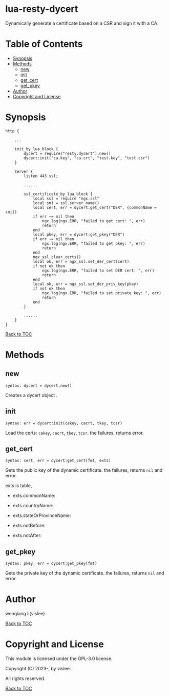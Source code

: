 # lua-resty-dycert
Dynamically generate a certificate based on a CSR and sign it with a CA.

Table of Contents
=================

* [Synopsis](#synopsis)
* [Methods](#methods)
    * [new](#new)
    * [init](#init)
    * [get_cert](#get_cert)
    * [get_pkey](#get_pkey)
* [Author](#author)
* [Copyright and License](#copyright-and-license)


Synopsis
========

```nginx
http {

    ...

    init_by_lua_block {
        dycert = require("resty.dycert").new()
        dycert:init("ca.key", "ca.crt", "test.key", "test.csr")
    }

    server {
        listen 443 ssl;

        ......

        ssl_certificate_by_lua_block {
            local ssl = require "ngx.ssl"
            local sni = ssl.server_name()
            local cert, err = dycert:get_cert("DER", {commonName = sni})
            if err ~= nil then
                ngx.log(ngx.ERR, "failed to get cert: ", err)
                return
            end
            local pkey, err = dycert:get_pkey("DER")
            if err ~= nil then
                ngx.log(ngx.ERR, "failed to get pkey: ", err)
                return
            end
            ngx_ssl.clear_certs()
            local ok, err = ngx_ssl.set_der_cert(cert)
            if not ok then
                ngx.log(ngx.ERR, "failed to set DER cert: ", err)
                return
            end
            local ok, err = ngx_ssl.set_der_priv_key(pkey)
            if not ok then
                ngx.log(ngx.ERR, "failed to set private key: ", err)
                return
            end
        }

        ......
    }
}
```

[Back to TOC](#table-of-contents)


Methods
=======

new
---
`syntax: dycert = dycert.new()`

Creates a dycert object .


init
----
`syntax: err = dycert:init(cakey, cacrt, tkey, tcsr)`

Load the certs: `cakey`, `cacrt`, `tkey`, `tcsr`. the failures, returns error.


get_cert
--------
`syntax: cert, err = dycert:get_cert(fmt, exts)`

Gets the public key of the dynamic certificate. the failures, returns `nil` and error.

exts is table,

  - exts.commonName: 

  - exts.countryName: 

  - exts.stateOrProvinceName: 

  - exts.notBefore: 

  - exts.notAfter: 


get_pkey
--------
`syntax: pkey, err = dycert:get_pkey(fmt)`

Gets the private key of the dynamic certificate. the failures, returns `nil` and error.


Author
======

wenqiang li(vislee)

[Back to TOC](#table-of-contents)



Copyright and License
=====================

This module is licensed under the GPL-3.0 license.

Copyright (C) 2023-, by vislee.

All rights reserved.

[Back to TOC](#table-of-contents)
